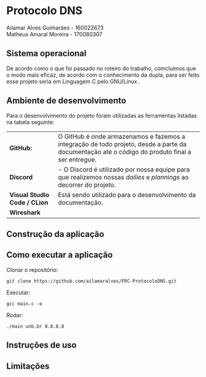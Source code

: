# Protocolo DNS 

Ailamar Alves Guimarães - 160022673  
Matheus Amaral Moreira  - 170080307


## Sistema operacional

De acordo como o que foi passado no roteiro do trabalho, comcluímos que o modo mais eficaz, de acordo com o conhecimento da dupla, para ser feito esse projeto seria em Linguagem C pelo  GNU/Linux .


## Ambiente de desenvolvimento 
Para o desenvolvimento do projeto foram utilizadas as ferramentas listadas na tabela seguinte:

| | |
---- | :------ 
**GitHub:** | O GitHub é onde armazenamos e fazemos a integração de todo projeto, desde a parte da documentação até o código do produto final a ser entregue.
**Discord** | - O Discord é utilizado por nossa equipe para que realizemos nossas *dailies* e *plannings* ao decorrer do projeto.
**Visual Studio Code / CLion**| Está sendo utilizado para o desenvolvimento da documentação.
**Wireshark** | 


## Construção da aplicação


## Como executar a aplicação

Clonar o repositório:
```
git clone https://github.com/ailamaralves/FRC-ProtocoloDNS.git
```

Executar:
```
gcc main.c -o
```  

Rodar:
```
./main unb.br 8.8.8.8
```

## Instruções de uso


## Limitações 